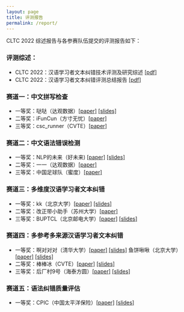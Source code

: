 ```yaml
---
layout: page
title: 评测报告
permalink: /report/
---
```

CLTC 2022 综述报告与各参赛队伍提交的评测报告如下：

### 评测综述：
- CLTC 2022：汉语学习者文本纠错技术评测及研究综述 [[pdf]](/CCL2022-CLTC/reports/cltc2022-overview-wang.pdf)
- CLTC 2022：汉语学习者文本纠错评测总结报告 [[pdf]](/CCL2022-CLTC/reports/cltc2022-overview-wang_slides.pdf)

### 赛道一：中文拼写检查

- 一等奖：哒哒（达观数据）[[paper]](/CCL2022-CLTC/reports/track1/cltc2022-track1-rank1-zhou.pdf) [[slides]](/CCL2022-CLTC/reports/track1/cltc2022-track1-rank1-zhou_slides.pptx)
- 二等奖：iFunCun（方寸无忧）[[paper]](/CCL2022-CLTC/reports/track1/cltc2022-track1-rank2-ma.pdf) 
- 三等奖：csc_runner（CVTE）[[paper]](/CCL2022-CLTC/reports/track1/cltc2022-track1-rank3-liu.pdf)

### 赛道二：中文语法错误检测

- 一等奖：NLP的未来（好未来) [[paper]](/CCL2022-CLTC/reports/track2/cltc2022-track2-rank1-li.pdf)  [[slides]](/CCL2022-CLTC/reports/track2/cltc2022-track2-rank1-li_slides.pptx)
- 二等奖：一一（达观数据）[[paper]](/CCL2022-CLTC/reports/track2/cltc2022-track2-rank2-mu.pdf) 
- 三等奖：中国足球队（蜜度）[[paper]](/CCL2022-CLTC/reports/track2/cltc2022-track2-rank3-li.pdf) 

### 赛道三：多维度汉语学习者文本纠错

- 一等奖：kk（北京大学）[[paper]](/CCL2022-CLTC/reports/track3/cltc2022-track3-rank1-huang.pdf) [[slides]](/CCL2022-CLTC/reports/track3/cltc2022-track3-rank1-huang_slides.pptx) 
- 二等奖：改正带小助手（苏州大学）[[paper]](/CCL2022-CLTC/reports/track3/cltc2022-track3-rank2-song.pdf)  
- 三等奖：BUPTCL（北京邮电大学）[[paper]](/CCL2022-CLTC/reports/track3/cltc2022-track3-rank3-sun.pdf) [[slides]](/CCL2022-CLTC/reports/track3/cltc2022-track3-rank3-sun_slides.pptx)

### 赛道四：多参考多来源汉语学习者文本纠错

- 一等奖：啊对对对（清华大学）[[paper]](/CCL2022-CLTC/reports/track4/cltc2022-track4-rank1-ye.pdf)  [[slides]](/CCL2022-CLTC/reports/track4/cltc2022-track4-rank1-ye_slides.pptx)   鱼饼啾啾（北京大学）[[paper]](/CCL2022-CLTC/reports/track4/cltc2022-track4-rank1-wu.pdf)  [[slides]](/CCL2022-CLTC/reports/track4/cltc2022-track4-rank1-wu_slides.pptx)
- 二等奖：棒棒冰（CVTE）[[paper]](/CCL2022-CLTC/reports/track4/cltc2022-track4-rank2-liu.pdf)  [[slides]](/CCL2022-CLTC/reports/track4/cltc2022-track4-rank2-liu_slides.pptx)
- 三等奖：后厂村9号（海泰方圆）[[paper]](/CCL2022-CLTC/reports/track4/cltc2022-track4-rank3-zhang.pdf)  [[slides]](/CCL2022-CLTC/reports/track4/cltc2022-track4-rank3-zhang_slides.pdf)

### 赛道五：语法纠错质量评估

- 一等奖：CPIC（中国太平洋保险）[[paper]](/CCL2022-CLTC/reports/track5/cltc2022-track5-rank1-song.pdf)  [[slides]](/CCL2022-CLTC/reports/track5/cltc2022-track5-rank1-song_slides.pptx)
